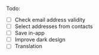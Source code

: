 Todo:

- [ ] Check email address validity
- [ ] Select addresses from contacts
- [ ] Save in-app
- [ ] Improve dark design
- [ ] Translation
